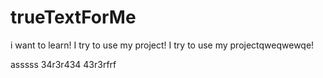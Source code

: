 # trueTextForMe
i want to learn! 
I try to use my project!
I try to use my projectqweqwewqe!


asssss
34r3r434
43r3rfrf
